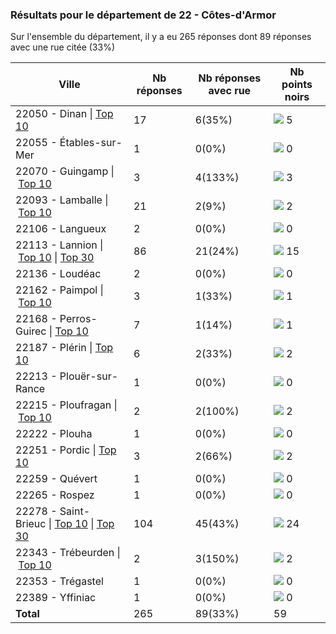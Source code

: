 ### Résultats pour le département de 22 - Côtes-d'Armor

Sur l'ensemble du département, il y a eu 265 réponses dont 89 réponses avec une rue citée (33%)

| Ville | Nb réponses | Nb réponses avec rue | Nb points noirs |
|-------------|-------------|----------------------|-----------------|
|22050 - Dinan&nbsp;&#124;&nbsp;<a href='22050 - Dinan_top5.md'>Top 10</a>|17|6(35%)|<img src="../../img/bar_8.gif" />&nbsp;5|
|22055 - Étables-sur-Mer|1|0(0%)|<img src="../../img/bar_0.gif" />&nbsp;0|
|22070 - Guingamp&nbsp;&#124;&nbsp;<a href='22070 - Guingamp_top3.md'>Top 10</a>|3|4(133%)|<img src="../../img/bar_5.gif" />&nbsp;3|
|22093 - Lamballe&nbsp;&#124;&nbsp;<a href='22093 - Lamballe_top2.md'>Top 10</a>|21|2(9%)|<img src="../../img/bar_3.gif" />&nbsp;2|
|22106 - Langueux|2|0(0%)|<img src="../../img/bar_0.gif" />&nbsp;0|
|22113 - Lannion&nbsp;&#124;&nbsp;<a href='22113 - Lannion_top10.md'>Top 10</a>&nbsp;&#124;&nbsp;<a href='22113 - Lannion_top15.md'>Top 30</a>|86|21(24%)|<img src="../../img/bar_25.gif" />&nbsp;15|
|22136 - Loudéac|2|0(0%)|<img src="../../img/bar_0.gif" />&nbsp;0|
|22162 - Paimpol&nbsp;&#124;&nbsp;<a href='22162 - Paimpol_top1.md'>Top 10</a>|3|1(33%)|<img src="../../img/bar_1.gif" />&nbsp;1|
|22168 - Perros-Guirec&nbsp;&#124;&nbsp;<a href='22168 - Perros-Guirec_top1.md'>Top 10</a>|7|1(14%)|<img src="../../img/bar_1.gif" />&nbsp;1|
|22187 - Plérin&nbsp;&#124;&nbsp;<a href='22187 - Plérin_top2.md'>Top 10</a>|6|2(33%)|<img src="../../img/bar_3.gif" />&nbsp;2|
|22213 - Plouër-sur-Rance|1|0(0%)|<img src="../../img/bar_0.gif" />&nbsp;0|
|22215 - Ploufragan&nbsp;&#124;&nbsp;<a href='22215 - Ploufragan_top2.md'>Top 10</a>|2|2(100%)|<img src="../../img/bar_3.gif" />&nbsp;2|
|22222 - Plouha|1|0(0%)|<img src="../../img/bar_0.gif" />&nbsp;0|
|22251 - Pordic&nbsp;&#124;&nbsp;<a href='22251 - Pordic_top2.md'>Top 10</a>|3|2(66%)|<img src="../../img/bar_3.gif" />&nbsp;2|
|22259 - Quévert|1|0(0%)|<img src="../../img/bar_0.gif" />&nbsp;0|
|22265 - Rospez|1|0(0%)|<img src="../../img/bar_0.gif" />&nbsp;0|
|22278 - Saint-Brieuc&nbsp;&#124;&nbsp;<a href='22278 - Saint-Brieuc_top10.md'>Top 10</a>&nbsp;&#124;&nbsp;<a href='22278 - Saint-Brieuc_top24.md'>Top 30</a>|104|45(43%)|<img src="../../img/bar_40.gif" />&nbsp;24|
|22343 - Trébeurden&nbsp;&#124;&nbsp;<a href='22343 - Trébeurden_top2.md'>Top 10</a>|2|3(150%)|<img src="../../img/bar_3.gif" />&nbsp;2|
|22353 - Trégastel|1|0(0%)|<img src="../../img/bar_0.gif" />&nbsp;0|
|22389 - Yffiniac|1|0(0%)|<img src="../../img/bar_0.gif" />&nbsp;0|
| **Total** |265|89(33%)|59|
